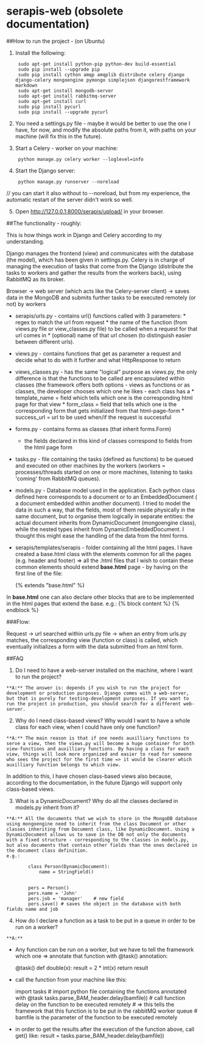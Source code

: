 serapis-web 
(obsolete documentation)
===========

##How to run the project - (on Ubuntu)

1. Install the following:
                                             
        sudo apt-get install python-pip python-dev build-essential
        sudo pip install --upgrade pip
        sudo pip install cython amqp amqplib distribute celery django django-celery mongoengine pymongo simplejson djangorestframework markdown
        sudo apt-get install mongodb-server
        sudo apt-get install rabbitmq-server
        sudo apt-get install curl
        sudo pip install pycurl
        sudo pip install --upgrade pycurl


2. You need a settings.py file - maybe it would be better to use the one I have, for now, and modify the absolute paths from it, with paths on your machine (will fix this in the future).

3. Start a Celery - worker on your machine:

        python manage.py celery worker --loglevel=info

4. Start the Django server:

        python manage.py runserver --noreload

 // you can start it also without to --noreload, but from my experience, the automatic restart of the server didn't work so well. 

5. Open http://127.0.0.1:8000/serapis/upload/ in your browser.



##The functionality - roughly:


This is how things work in Django and Celery according to my understanding.

Django manages the frontend (view) and communicates with the database (the model), which has been given in settings.py. Celery is in charge of managing the execution of tasks that come from the Django (distribute the tasks to workers and gather the results from the workers back), using RabbitMQ as its broker.

Browser -> web server (which acts like the Celery-server client) -> saves data in the MongoDB and submits further tasks to be executed remotely (or not) by workers


- serapis/urls.py - contains url() functions called with 3 parameters:
		* regex to match the url from request
		* the name of the function (from views.py file or view_classes.py file) to be called when a request for that url comes in
		* (optional) name of that url chosen (to distinguish easier between different urls).

- views.py - contains functions that get as parameter a request and decide what to do with it further and what HttpResponse to return
- views_classes.py - has the same "logical" purpose as views.py, the only difference is that the functions to be called are encapsulated within classes (the framework offers both options - views as functions or as classes, the developer chooses which one he likes
		- each class has a 
				* template_name = field which tells which one is the corresponding html page for that view
				* form_class = field that tells which one is the corresponding form that gets initialized from that html-page-form
				* success_url = url to be used when/if the request is successful



- forms.py - contains forms as classes (that inherit forms.Form)
	 - the fields declared in this kind of classes correspond to fields from the  html page form

- tasks.py - file containing the tasks (defined as functions) to be queued and executed on other machines by the workers (workers = processes/threads started on one or more machines, listening to tasks 'coming' from RabbitMQ queues).

- models.py - Database model used in the application. Each python class defined here corresponds to a document or to an EmbeddedDocument ( a document embedded within another document). I tried to model the data in such a way, that the fields, most of them reside physically in the same document, but to organise them logically in separate entities: the actual document inherits from DynamicDocument (mongoengine class), while the nested types inherit from DynamicEmbeddedDocument. I thought this might ease the handling of the data from the html forms.


- serapis/templates/serapis - folder containing all the html pages. I have created a base.html class with the elements common for all the pages (e.g. header and footer) => all the .html files that I wish to contain these common elements should extend **base.html** page - by having on the first line of the file:

	{% extends "base.html" %}

In **base.html** one can also declare other blocks that are to be implemented in the html pages that extend the base.
	e.g.:
	{% block content %}
	<!-- Here comes some html...-->
    	{% endblock %}

###Flow:

Request -> url searched within urls.py file -> when an entry from urls.py matches, the corresponding view (function or class) is called, which eventually initializes a form with the data submitted from an html form.


##FAQ


1.    Do I need to have a web-server installed on the machine, where I want to run the project?

    **A:** The answer is: depends if you wish to run the project for development or production purposes. Django comes with a web-server, but that is purely for testing-development purposes. If you want to run the project in production, you should search for a different web-server.

2.    Why do I need class-based views? Why would I want to have a whole class for each view, when I could have only one function?

    **A:** The main reason is that if one needs auxilliary functions to serve a view, then the views.py will become a huge container for both view-functions and auxilliary functions. By having a class for each view, things will look more organized and easier to read for someone who sees the project for the first time => it would be clearer which auxilliary function belongs to which view.
In addition to this, I have chosen class-based views also because, according to the documentation, in the future Django will support only class-based views.

3.    What is a DynamicDocument? Why do all the classes declared in models.py inherit from it?

    **A:** All the documents that we wish to store in the MongoDB database using mongoengine need to inherit from the class Document or other classes inheriting from Document class, like DynamicDocument. Using a DynamicDocument allows us to save in the DB not only the documents with a fixed structure - corresponding to the classes in models.py, but also documents that contain other fields than the ones declared in the document class definition. 
    e.g.:

            class Person(DynamicDocument):
        	    name = StringField()
 

            pers = Person()
            pers.name = 'John'
            pers.job = 'manager'    # new field
            pers.save()	# saves the object in the database with both fields name and job



4.    How do I declare a function as a task to be put in a queue in order to be run on a worker?


    **A:**
 - Any function can be run on a worker, but we have to tell the framework which one => annotate that function with @task() annotation:

    @task()
    def double(x):
        result = 2 * int(x)
	return result

 - call the function from your machine like this:

    import tasks 	# import python file containing the functions annotated with @task
    tasks.parse_BAM_header.delay(bamfile))	# call function delay on the function to be executed remotely 
						# => this tells the framework that this function is to be put in the rabbitMQ worker queue
						# bamfile is the parameter of the function to be executed remotely
 - in order to get the results after the execution of the function above, call get() like:
	result = tasks.parse_BAM_header.delay(bamfile))




